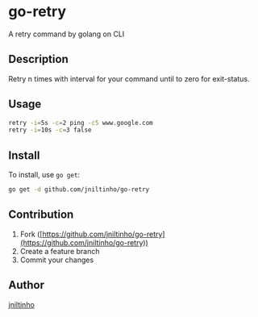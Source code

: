 go-retry
========

A retry command by golang on CLI


Description
-----------

Retry n times with interval for your command until to zero for exit-status.

Usage
-----

```bash
retry -i=5s -c=2 ping -c5 www.google.com
retry -i=10s -c=3 false
```

Install
-------

To install, use `go get`:

```bash
go get -d github.com/jniltinho/go-retry
```

Contribution
------------

1. Fork ([https://github.com/jniltinho/go-retry](https://github.com/jniltinho/go-retry))
1. Create a feature branch
1. Commit your changes


Author
------

[jniltinho](https://github.com/jniltinho)
